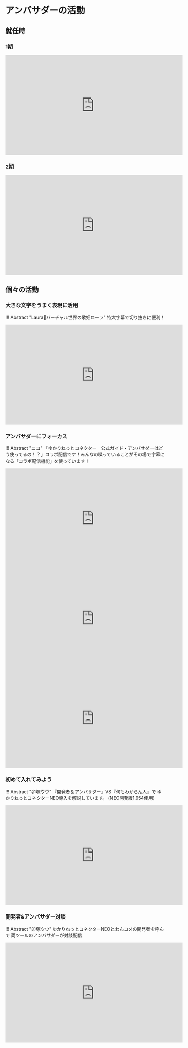 # アンバサダーの活動

## 就任時

### 1期
<iframe width="560" height="315" src="https://www.youtube.com/embed/JUXKfQOZ1FE?start=1548" title="YouTube video player" frameborder="0" allow="accelerometer; autoplay; clipboard-write; encrypted-media; gyroscope; picture-in-picture" allowfullscreen></iframe>

### 2期
<iframe width="560" height="315" src="https://www.youtube.com/embed/JJR9Nea9fOo" title="YouTube video player" frameborder="0" allow="accelerometer; autoplay; clipboard-write; encrypted-media; gyroscope; picture-in-picture; web-share" allowfullscreen></iframe>

## 個々の活動

### 大きな文字をうまく表現に活用

!!! Abstract "Laura💫バーチャル世界の歌姫ローラ"
    特大字幕で切り抜きに便利！

<iframe width="560" height="315" src="https://www.youtube.com/embed/MGWhGmCus5U" title="YouTube video player" frameborder="0" allow="accelerometer; autoplay; clipboard-write; encrypted-media; gyroscope; picture-in-picture" allowfullscreen></iframe>

### アンバサダーにフォーカス

!!! Abstract "ニコ"
    「ゆかりねっとコネクター　公式ガイド・アンバサダーはどう使ってるの！？」コラボ配信です！みんなの喋っていることがその場で字幕になる「コラボ配信機能」を使っています！

<iframe width="560" height="315" src="https://www.youtube.com/embed/1kRo6xp12lw" title="YouTube video player" frameborder="0" allow="accelerometer; autoplay; clipboard-write; encrypted-media; gyroscope; picture-in-picture" allowfullscreen></iframe>

<iframe width="560" height="315" src="https://www.youtube.com/embed/Muk1pwmzbOE" title="YouTube video player" frameborder="0" allow="accelerometer; autoplay; clipboard-write; encrypted-media; gyroscope; picture-in-picture" allowfullscreen></iframe>

<iframe width="560" height="315" src="https://www.youtube.com/embed/h1Pp3vP_Xvs" title="YouTube video player" frameborder="0" allow="accelerometer; autoplay; clipboard-write; encrypted-media; gyroscope; picture-in-picture" allowfullscreen></iframe>

### 初めて入れてみよう

!!! Abstract "卯塚ウウ"
    『開発者＆アンバサダー』VS『何もわからん人』で
    ゆかりねっとコネクターNEO導入を解説しています。
    (NEO開発版1.954使用)

<iframe width="560" height="315" src="https://www.youtube.com/embed/cG1G6YywQLY" title="YouTube video player" frameborder="0" allow="accelerometer; autoplay; clipboard-write; encrypted-media; gyroscope; picture-in-picture" allowfullscreen></iframe>

### 開発者&アンバサダー対談

!!! Abstract "卯塚ウウ"
    ゆかりねっとコネクターNEOとわんコメの開発者を呼んで
    両ツールのアンバサダーが対談配信

<iframe width="560" height="315" src="https://www.youtube.com/embed/wMbFaHm2RWo" title="YouTube video player" frameborder="0" allow="accelerometer; autoplay; clipboard-write; encrypted-media; gyroscope; picture-in-picture" allowfullscreen></iframe>

